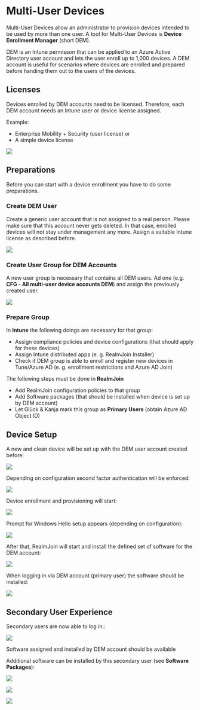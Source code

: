 # Multi-User Devices

Multi-User Devices allow an administrator to provision devices intended to be used by more than one user. A tool for Multi-User Devices is **Device Enrollment Manager** \(short DEM\).

DEM is an Intune permisson that can be applied to an Azure Active Directory user account and lets the user enroll up to 1,000 devices. A DEM account is useful for scenarios where devices are enrolled and prepared before handing them out to the users of the devices.

## Licenses

Devices enrolled by DEM accounts need to be licensed. Therefore, each DEM account needs an Intune user or device license assigned.

Example:

* Enterprise Mobility + Security \(user license\) or
* A simple device license

![](.gitbook/assets/dem1%20%281%29.png)

## Preparations

Before you can start with a device enrollment you have to do some preparations.

### Create DEM User

Create a generic user account that is not assigned to a real person. Please make sure that this account never gets deleted. In that case, enrolled devices will not stay under management any more. Assign a suitable Intune license as described before.

![](.gitbook/assets/dem2%20%281%29.png)

### Create User Group for DEM Accounts

A new user group is necessary that contains all DEM users. Ad one \(e.g. **CFG - All multi-user device accounts DEM**\) and assign the previously created user.

![](.gitbook/assets/dem3%20%281%29.png)

### Prepare Group

In **Intune** the following doings are necessary for that group:

* Assign compliance policies and device configurations \(that should apply for these devices\)
* Assign Intune distributed apps \(e. g. RealmJoin Installer\)
* Check if DEM group is able to enroll and register new devices in Tune/Azure AD \(e. g. enrollment restrictions and Azure AD Join\)

The following steps must be done in **RealmJoin**

* Add RealmJoin configuration policies to that group
* Add Software packages \(that should be installed when device is set up by DEM account\)
* Let Glück & Kanja mark this group as **Primary Users** \(obtain Azure AD Object ID\)

## Device Setup

A new and clean device will be set up with the DEM user account created before:

![](.gitbook/assets/dem5%20%281%29.png)

Depending on configuration second factor authentication will be enforced:

![](.gitbook/assets/dem6%20%281%29.png)

Device enrollment and provisioning will start:

![](.gitbook/assets/dem7%20%281%29.png)

Prompt for Windows Hello setup appears \(depending on configuration\):

![](.gitbook/assets/dem8%20%281%29.png)

After that, RealmJoin will start and install the defined set of software for the DEM account:

![](.gitbook/assets/dem9%20%281%29.png)

When logging in via DEM account \(primary user\) the software should be installed:

![](.gitbook/assets/dem10%20%281%29.png)

## Secondary User Experience

Secondary users are now able to log in::

![](.gitbook/assets/dem11%20%281%29.png)

Software assigned and installed by DEM account should be available

Additional software can be installed by this secondary user \(see **Software Packages**\):

![](.gitbook/assets/dem13%20%281%29.png)

![](.gitbook/assets/dem14%20%281%29.png)

![](.gitbook/assets/dem15%20%281%29.png)

